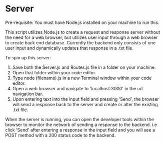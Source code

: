 # Server

Pre-requisite: You must have Node.js installed on your machine to run this. 

This script utilizes Node.js to create a request and response server without the need for a web browser, but utilizes user input through a web browser to create back end database. Currently the backend only consists of one user input and dynamically updates that response in a .txt file.

To spin up this server:
  1. Save both the Server.js and Routes.js file in a folder on your machine. 
  2. Open that folder within your code editor.
  3. Type node (filename).js in a new Terminal window within your code editor.
  4. Open a web browser and navigate to 'localhost:3000' in the url navigation bar.
  5. Upon entering text into the input field and pressing 'Send', the browser will send a response back to the server and create or alter the existing .txt file.

When the server is running, you can open the developer tools within the browser to monitor the network of sending a response to the backend. i.e click 'Send' after entering a response in the input field and you will see a POST method with a 200 status code to the backend.
  
